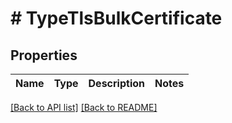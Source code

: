 # # TypeTlsBulkCertificate

## Properties

Name | Type | Description | Notes
------------ | ------------- | ------------- | -------------


[[Back to API list]](../../README.md#endpoints) [[Back to README]](../../README.md)

